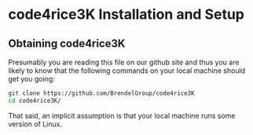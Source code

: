 # code4rice3K Installation and Setup

## Obtaining code4rice3K

Presumably you are reading this file on our github site and thus you are
likely to know that the following commands on your local machine should get
you going:

```bash
git clone https://github.com/BrendelGroup/code4rice3K
cd code4rice3K/
```

That said, an implicit assumption is that your local machine runs some version
of Linux.
